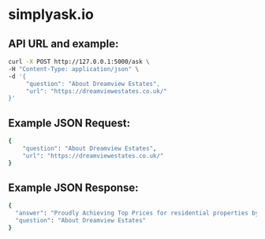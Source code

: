 # simplyask.io

## API URL and example:
```bash
curl -X POST http://127.0.0.1:5000/ask \
-H "Content-Type: application/json" \
-d '{
     "question": "About Dreamview Estates",
     "url": "https://dreamviewestates.co.uk/" 
}'
```


## Example JSON Request:

```bash
{
    "question": "About Dreamview Estates",
    "url": "https://dreamviewestates.co.uk/" 
}
```

## Example JSON Response:

```bash
{
  "answer": "Proudly Achieving Top Prices for residential properties by Dreamview Estates MURRAY LEE, possibly the most well known (and maybe even now the oldest!) North West London Estate Agent has been running Dreamview Estates at 34 Golders Green Road, NW11 8LL since Sept 2012. Certainly Murray, who is a Fell",
  "question": "About Dreamview Estates"
}
```